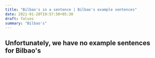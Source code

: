 ```yaml
---
title: "Bilbao's in a sentence | Bilbao's example sentences"
date: 2021-01-20T19:57:50+05:30
draft: falses
summary: "Bilbao's"
---
```

## Unfortunately, we have no example sentences for Bilbao's                 

